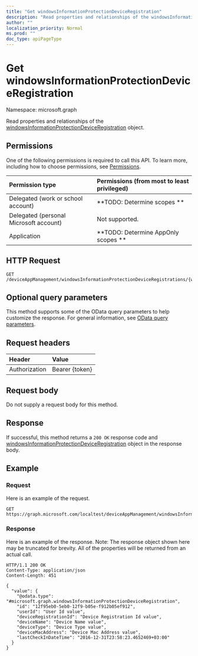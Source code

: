 ```yaml
---
title: "Get windowsInformationProtectionDeviceRegistration"
description: "Read properties and relationships of the windowsInformationProtectionDeviceRegistration object."
author: ""
localization_priority: Normal
ms.prod: ""
doc_type: apiPageType
---
```


# Get windowsInformationProtectionDeviceRegistration

Namespace: microsoft.graph

Read properties and relationships of the [windowsInformationProtectionDeviceRegistration](../resources/windowsinformationprotectiondeviceregistration.md) object.

## Permissions
One of the following permissions is required to call this API. To learn more, including how to choose permissions, see [Permissions](/concepts/permissions-reference.md).

|Permission type|Permissions (from most to least privileged)|
|:---|:---|
|Delegated (work or school account)|**TODO: Determine scopes **|
|Delegated (personal Microsoft account)|Not supported.|
|Application|**TODO: Determine AppOnly scopes **|

## HTTP Request
<!-- {
  "blockType": "ignored"
}
-->
``` http
GET /deviceAppManagement/windowsInformationProtectionDeviceRegistrations/{windowsInformationProtectionDeviceRegistrationId}
```

## Optional query parameters
This method supports some of the OData query parameters to help customize the response. For general information, see [OData query parameters](/graph/query-parameters).

## Request headers
|Header|Value|
|:---|:---|
|Authorization|Bearer {token}|

## Request body
Do not supply a request body for this method.

## Response
If successful, this method returns a `200 OK` response code and [windowsInformationProtectionDeviceRegistration](../resources/windowsinformationprotectiondeviceregistration.md) object in the response body.

## Example

### Request
Here is an example of the request.
<!-- {
  "blockType": "request",
  "name": "get_windowsinformationprotectiondeviceregistration"
}
-->
``` http
GET https://graph.microsoft.com/localtest/deviceAppManagement/windowsInformationProtectionDeviceRegistrations/{windowsInformationProtectionDeviceRegistrationId}
```

### Response
Here is an example of the response. Note: The response object shown here may be truncated for brevity. All of the properties will be returned from an actual call.
<!-- {
  "blockType": "response",
  "truncated": true,
  "@odata.type": "microsoft.graph.windowsInformationProtectionDeviceRegistration"
}
-->
``` http
HTTP/1.1 200 OK
Content-Type: application/json
Content-Length: 451

{
  "value": {
    "@odata.type": "#microsoft.graph.windowsInformationProtectionDeviceRegistration",
    "id": "12f95eb0-5eb0-12f9-b05e-f912b05ef912",
    "userId": "User Id value",
    "deviceRegistrationId": "Device Registration Id value",
    "deviceName": "Device Name value",
    "deviceType": "Device Type value",
    "deviceMacAddress": "Device Mac Address value",
    "lastCheckInDateTime": "2016-12-31T23:58:23.4652469+03:00"
  }
}
```

